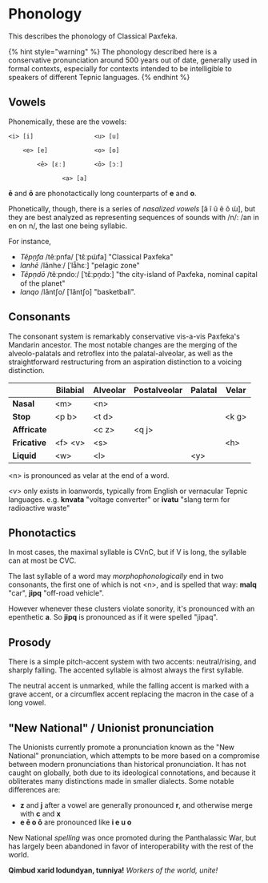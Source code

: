# Phonology

This describes the phonology of Classical Paxfeka.

{% hint style="warning" %}
The phonology described here is a conservative pronunciation around 500 years out of date, generally used in formal contexts, especially for contexts intended to be intelligible to speakers of different Tepnic languages.
{% endhint %}

## Vowels

Phonemically, these are the vowels:

```
<i> [i]                 <u> [u]

    <e> [e]             <o> [o]

        <ē> [ɛː]        <ō> [ɔː]

               <a> [a]
```

**ē** and **ō** are phonotactically long counterparts of **e** and **o**.

Phonetically, though, there is a series of _nasalized vowels_ \[ã ĩ ũ ẽ õ ɯ̃], but they are best analyzed as representing sequences of sounds with /n/: /an in en on n/, the last one being syllabic.

For instance,

* _Tẽpņfa_ /têːpnfa/ \[ˈtɛ̂ːpɯ̃fa] "Classical Paxfeka"
* _lanhē_ /lǎnheː/ \[ˈlǎ̃hɛː] "pelagic zone"
* _Tẽpņdō_ /têːpndoː/ \[ˈtɛ̂ːpn̩dɔː] "the city-island of Paxfeka, nominal capital of the planet"
* _lanqo_ /lǎntʃo/ \[ˈlǎntʃo] "basketball".

## Consonants

The consonant system is remarkably conservative vis-a-vis Paxfeka's Mandarin ancestor. The most notable changes are the merging of the alveolo-palatals and retroflex into the palatal-alveolar, as well as the straightforward restructuring from an aspiration distinction to a voicing distinction.

|               | Bilabial  | Alveolar | Postalveolar | Palatal | Velar  |
| ------------- | --------- | -------- | ------------ | ------- | ------ |
| **Nasal**     | \<m>      | \<n>     |              |         |        |
| **Stop**      | \<p b>    | \<t d>   |              |         | \<k g> |
| **Affricate** |           | \<c z>   | \<q j>       |         |        |
| **Fricative** | \<f> \<v> | \<s>     |              |         | \<h>   |
| **Liquid**    | \<w>      | \<l>     |              | \<y>    |        |

\<n> is pronounced as velar at the end of a word.

\<v> only exists in loanwords, typically from English or vernacular Tepnic languages. e.g. **knvata** "voltage converter" or **ivatu** "slang term for radioactive waste"

## Phonotactics

In most cases, the maximal syllable is CVnC, but if V is long, the syllable can at most be CVC.

The last syllable of a word may _morphophonologically_ end in two consonants, the first one of which is not \<n>, and is spelled that way: **malq** "car", **jipq** "off-road vehicle".

However whenever these clusters violate sonority, it's pronounced with an epenthetic **a**. So **jipq** is pronounced as if it were spelled "jipaq".

## Prosody

There is a simple pitch-accent system with two accents: neutral/rising, and sharply falling. The accented syllable is almost always the first syllable.

The neutral accent is unmarked, while the falling accent is marked with a grave accent, or a circumflex accent replacing the macron in the case of a long vowel.

## "New National" / Unionist pronunciation

The Unionists currently promote a pronunciation known as the "New National" pronunciation, which attempts to be more based on a compromise between modern pronunciations than historical pronunciation. It has not caught on globally, both due to its ideological connotations, and because it obliterates many distinctions made in smaller dialects. Some notable differences are:

* **z** and **j** after a vowel are generally pronounced **r**, and otherwise merge with **c** and **x**
* **e ē o ō** are pronounced like **i e u o**

New National _spelling_ was once promoted during the Panthalassic War, but has largely been abandoned in favor of interoperability with the rest of the world.

**Qimbud xarid lodundyan, tunniya!** _Workers of the world, unite!_
